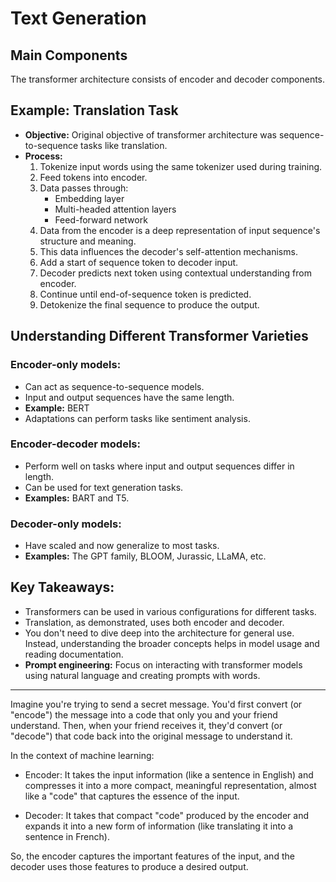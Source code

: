 # **Text Generation**

## **Main Components**
The transformer architecture consists of encoder and decoder components.

## **Example: Translation Task**
* **Objective:** Original objective of transformer architecture was sequence-to-sequence tasks like translation.
* **Process:**
    1. Tokenize input words using the same tokenizer used during training.
    2. Feed tokens into encoder.
    3. Data passes through:
        - Embedding layer
        - Multi-headed attention layers
        - Feed-forward network
    4. Data from the encoder is a deep representation of input sequence's structure and meaning.
    5. This data influences the decoder's self-attention mechanisms.
    6. Add a start of sequence token to decoder input.
    7. Decoder predicts next token using contextual understanding from encoder.
    8. Continue until end-of-sequence token is predicted.
    9. Detokenize the final sequence to produce the output.

## **Understanding Different Transformer Varieties**

### **Encoder-only models:**
* Can act as sequence-to-sequence models.
* Input and output sequences have the same length.
* **Example:** BERT
* Adaptations can perform tasks like sentiment analysis.

### **Encoder-decoder models:**
* Perform well on tasks where input and output sequences differ in length.
* Can be used for text generation tasks.
* **Examples:** BART and T5.

### **Decoder-only models:**
* Have scaled and now generalize to most tasks.
* **Examples:** The GPT family, BLOOM, Jurassic, LLaMA, etc.

## **Key Takeaways:**
* Transformers can be used in various configurations for different tasks.
* Translation, as demonstrated, uses both encoder and decoder.
* You don't need to dive deep into the architecture for general use. Instead, understanding the broader concepts helps in model usage and reading documentation.
* **Prompt engineering:** Focus on interacting with transformer models using natural language and creating prompts with words.

---
Imagine you're trying to send a secret message. You'd first convert (or "encode") the message into a code that only you and your friend understand. Then, when your friend receives it, they'd convert (or "decode") that code back into the original message to understand it.

In the context of machine learning:

- Encoder: It takes the input information (like a sentence in English) and compresses it into a more compact, meaningful representation, almost like a "code" that captures the essence of the input.

- Decoder: It takes that compact "code" produced by the encoder and expands it into a new form of information (like translating it into a sentence in French).

So, the encoder captures the important features of the input, and the decoder uses those features to produce a desired output.
